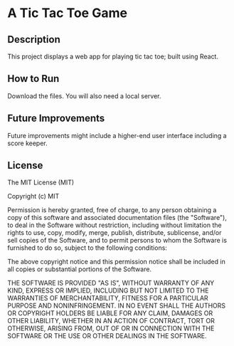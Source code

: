# A Tic Tac Toe Game

## Description 
This project displays a web app for playing tic tac toe; built using React. 

## How to Run 
Download the files. You will also need a local server.

## Future Improvements 
Future improvements might include a higher-end user interface including a score keeper. 

## License 
The MIT License (MIT)

Copyright (c) MIT

Permission is hereby granted, free of charge, to any person obtaining a copy
of this software and associated documentation files (the "Software"), to deal
in the Software without restriction, including without limitation the rights
to use, copy, modify, merge, publish, distribute, sublicense, and/or sell
copies of the Software, and to permit persons to whom the Software is
furnished to do so, subject to the following conditions:

The above copyright notice and this permission notice shall be included in
all copies or substantial portions of the Software.

THE SOFTWARE IS PROVIDED "AS IS", WITHOUT WARRANTY OF ANY KIND, EXPRESS OR
IMPLIED, INCLUDING BUT NOT LIMITED TO THE WARRANTIES OF MERCHANTABILITY,
FITNESS FOR A PARTICULAR PURPOSE AND NONINFRINGEMENT. IN NO EVENT SHALL THE
AUTHORS OR COPYRIGHT HOLDERS BE LIABLE FOR ANY CLAIM, DAMAGES OR OTHER
LIABILITY, WHETHER IN AN ACTION OF CONTRACT, TORT OR OTHERWISE, ARISING FROM,
OUT OF OR IN CONNECTION WITH THE SOFTWARE OR THE USE OR OTHER DEALINGS IN
THE SOFTWARE.
